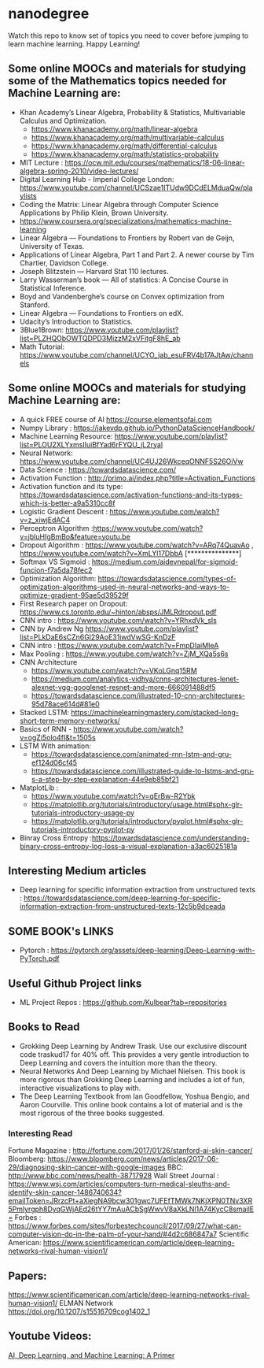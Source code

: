 # nanodegree
Watch this repo to know set of topics you need to cover before jumping to learn machine learning. Happy Learning!

## Some online MOOCs and materials for studying some of the Mathematics topics needed for Machine Learning are:
- Khan Academy’s Linear Algebra, Probability & Statistics, Multivariable Calculus and Optimization.
  - https://www.khanacademy.org/math/linear-algebra
  - https://www.khanacademy.org/math/multivariable-calculus
  - https://www.khanacademy.org/math/differential-calculus
  - https://www.khanacademy.org/math/statistics-probability
- MIT Lecture : https://ocw.mit.edu/courses/mathematics/18-06-linear-algebra-spring-2010/video-lectures/
- Digital Learning Hub - Imperial College London:  https://www.youtube.com/channel/UCSzae1ITUdw9DCdELMduaQw/playlists
- Coding the Matrix: Linear Algebra through Computer Science Applications by Philip Klein, Brown University.
- https://www.coursera.org/specializations/mathematics-machine-learning
- Linear Algebra — Foundations to Frontiers by Robert van de Geijn, University of Texas.
- Applications of Linear Algebra, Part 1 and Part 2. A newer course by Tim Chartier, Davidson College.
- Joseph Blitzstein — Harvard Stat 110 lectures.
- Larry Wasserman’s book — All of statistics: A Concise Course in Statistical Inference.
- Boyd and Vandenberghe’s course on Convex optimization from Stanford.
- Linear Algebra — Foundations to Frontiers on edX.
- Udacity’s Introduction to Statistics.
- 3Blue1Brown: https://www.youtube.com/playlist?list=PLZHQObOWTQDPD3MizzM2xVFitgF8hE_ab
- Math Tutorial: https://www.youtube.com/channel/UCYO_jab_esuFRV4b17AJtAw/channels

## Some online MOOCs and materials for studying Machine Learning are:
- A quick FREE course of AI https://course.elementsofai.com
- Numpy Library : https://jakevdp.github.io/PythonDataScienceHandbook/
- Machine Learning Resource:  https://www.youtube.com/playlist?list=PLOU2XLYxmsIIuiBfYad6rFYQU_jL2ryal
- Neural Network: https://www.youtube.com/channel/UC4UJ26WkceqONNF5S26OiVw
- Data Science : https://towardsdatascience.com/
- Activation Function : http://primo.ai/index.php?title=Activation_Functions
- Activation function and its type: https://towardsdatascience.com/activation-functions-and-its-types-which-is-better-a9a5310cc8f
- Logistic Gradient Descent : https://www.youtube.com/watch?v=z_xiwjEdAC4
- Perceptron Algorithm :https://www.youtube.com/watch?v=jbluHIgBmBo&feature=youtu.be
- Dropout Algorithm : https://www.youtube.com/watch?v=ARq74QuavAo , https://www.youtube.com/watch?v=XmLYl17DbbA [***************]
- Softmax VS Sigmoid : https://medium.com/aidevnepal/for-sigmoid-funcion-f7a5da78fec2
- Optimization Algorithm: https://towardsdatascience.com/types-of-optimization-algorithms-used-in-neural-networks-and-ways-to-optimize-gradient-95ae5d39529f
- First Research paper on Dropout: https://www.cs.toronto.edu/~hinton/absps/JMLRdropout.pdf
- CNN intro : https://www.youtube.com/watch?v=YRhxdVk_sIs
- CNN by Andrew Ng https://www.youtube.com/playlist?list=PLkDaE6sCZn6Gl29AoE31iwdVwSG-KnDzF
- CNN intro : https://www.youtube.com/watch?v=FmpDIaiMIeA
- Max Pooling : https://www.youtube.com/watch?v=ZjM_XQa5s6s
- CNN Architecture 
  - https://www.youtube.com/watch?v=VKoLGnq15RM
  - https://medium.com/analytics-vidhya/cnns-architectures-lenet-alexnet-vgg-googlenet-resnet-and-more-666091488df5
  - https://towardsdatascience.com/illustrated-10-cnn-architectures-95d78ace614d#81e0
- Stacked LSTM: https://machinelearningmastery.com/stacked-long-short-term-memory-networks/  
- Basics of RNN - https://www.youtube.com/watch?v=ogZi5oIo4fI&t=1505s
- LSTM With animation: 
    - https://towardsdatascience.com/animated-rnn-lstm-and-gru-ef124d06cf45
    - https://towardsdatascience.com/illustrated-guide-to-lstms-and-gru-s-a-step-by-step-explanation-44e9eb85bf21
- MatplotLib : 
    - https://www.youtube.com/watch?v=qErBw-R2Ybk
    - https://matplotlib.org/tutorials/introductory/usage.html#sphx-glr-tutorials-introductory-usage-py
    - https://matplotlib.org/tutorials/introductory/pyplot.html#sphx-glr-tutorials-introductory-pyplot-py
- Binray Cross Entropy :https://towardsdatascience.com/understanding-binary-cross-entropy-log-loss-a-visual-explanation-a3ac6025181a
    
    
    
    
 ## Interesting Medium articles   
 - Deep learning for specific information extraction from unstructured texts : https://towardsdatascience.com/deep-learning-for-specific-information-extraction-from-unstructured-texts-12c5b9dceada   
    
    

## SOME BOOK's LINKS
- Pytorch : https://pytorch.org/assets/deep-learning/Deep-Learning-with-PyTorch.pdf

## Useful Github Project links 
- ML Project Repos : https://github.com/Kulbear?tab=repositories

## Books to Read 
- Grokking Deep Learning by Andrew Trask. Use our exclusive discount code traskud17 for 40% off. This provides a very gentle introduction to Deep Learning and covers the intuition more than the theory.
- Neural Networks And Deep Learning by Michael Nielsen. This book is more rigorous than Grokking Deep Learning and includes a lot of fun, interactive visualizations to play with.
- The Deep Learning Textbook from Ian Goodfellow, Yoshua Bengio, and Aaron Courville. This online book contains a lot of material and is the most rigorous of the three books suggested.


### Interesting Read

Fortune Magazine : http://fortune.com/2017/01/26/stanford-ai-skin-cancer/
Bloomberg: https://www.bloomberg.com/news/articles/2017-06-29/diagnosing-skin-cancer-with-google-images
BBC: http://www.bbc.com/news/health-38717928
Wall Street Journal : https://www.wsj.com/articles/computers-turn-medical-sleuths-and-identify-skin-cancer-1486740634?emailToken=JRrzcPt+aXiegNA9bcw301gwc7UFEfTMWk7NKjXPN0TNv3XR5Pmlyrgph8DyqGWjAEd26tYY7mAuACbSgWwvV8aXkLNl1A74KycC8smailE=
Forbes : https://www.forbes.com/sites/forbestechcouncil/2017/09/27/what-can-computer-vision-do-in-the-palm-of-your-hand/#4d2c686847a7
Scientific American: https://www.scientificamerican.com/article/deep-learning-networks-rival-human-vision1/


## Papers:
https://www.scientificamerican.com/article/deep-learning-networks-rival-human-vision1/
ELMAN Network https://doi.org/10.1207/s15516709cog1402_1


## Youtube Videos:
[AI, Deep Learning, and Machine Learning: A Primer](https://www.youtube.com/watch?v=ht6fLrar91U&feature=youtube)
